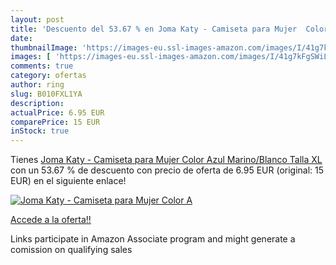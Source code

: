 ```yaml
---
layout: post
title: 'Descuento del 53.67 % en Joma Katy - Camiseta para Mujer  Color A'
date: 
thumbnailImage: 'https://images-eu.ssl-images-amazon.com/images/I/41g7kFgSWiL._SL200_.jpg'
images: [ 'https://images-eu.ssl-images-amazon.com/images/I/41g7kFgSWiL._SL200_.jpg' ]
comments: true
category: ofertas
author: ring
slug: B010FXL1YA
description:
actualPrice: 6.95 EUR
comparePrice: 15 EUR
inStock: true
---
```


Tienes [Joma Katy - Camiseta para Mujer  Color Azul Marino/Blanco  Talla XL](https://www.amazon.es/dp/B010FXL1YA/?tag=tolees-21) con un 53.67 % de descuento con precio de oferta de 6.95 EUR (original: 15 EUR) en el siguiente enlace!

[![Joma Katy - Camiseta para Mujer  Color A](https://images-eu.ssl-images-amazon.com/images/I/41g7kFgSWiL._SL200_.jpg)](https://www.amazon.es/dp/B010FXL1YA/?tag=tolees-21)

[Accede a la oferta!!](https://www.amazon.es/dp/B010FXL1YA/?tag=tolees-21)

Links participate in Amazon Associate program and might generate a comission on qualifying sales


